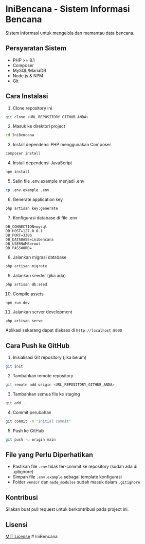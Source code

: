 # IniBencana - Sistem Informasi Bencana

Sistem informasi untuk mengelola dan memantau data bencana.

## Persyaratan Sistem
- PHP >= 8.1
- Composer
- MySQL/MariaDB
- Node.js & NPM
- Git

## Cara Instalasi

1. Clone repository ini
```bash
git clone <URL_REPOSITORY_GITHUB_ANDA>
```

2. Masuk ke direktori project
```bash
cd IniBencana
```

3. Install dependensi PHP menggunakan Composer
```bash
composer install
```

4. Install dependensi JavaScript
```bash
npm install
```

5. Salin file .env.example menjadi .env
```bash
cp .env.example .env
```

6. Generate application key
```bash
php artisan key:generate
```

7. Konfigurasi database di file .env
```
DB_CONNECTION=mysql
DB_HOST=127.0.0.1
DB_PORT=3306
DB_DATABASE=inibencana
DB_USERNAME=root
DB_PASSWORD=
```

8. Jalankan migrasi database
```bash
php artisan migrate
```

9. Jalankan seeder (jika ada)
```bash
php artisan db:seed
```

10. Compile assets
```bash
npm run dev
```

11. Jalankan server development
```bash
php artisan serve
```

Aplikasi sekarang dapat diakses di `http://localhost:8000`

## Cara Push ke GitHub

1. Inisialisasi Git repository (jika belum)
```bash
git init
```

2. Tambahkan remote repository
```bash
git remote add origin <URL_REPOSITORY_GITHUB_ANDA>
```

3. Tambahkan semua file ke staging
```bash
git add .
```

4. Commit perubahan
```bash
git commit -m "Initial commit"
```

5. Push ke GitHub
```bash
git push -u origin main
```

## File yang Perlu Diperhatikan
- Pastikan file `.env` tidak ter-commit ke repository (sudah ada di .gitignore)
- Simpan file `.env.example` sebagai template konfigurasi
- Folder `vendor` dan `node_modules` sudah masuk dalam `.gitignore`

## Kontribusi
Silakan buat pull request untuk berkontribusi pada project ini.

## Lisensi
[MIT License](LICENSE)
#   I n i B e n c a n a 
 
 
